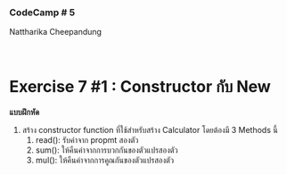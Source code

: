 ### CodeCamp # 5 <br>
Nattharika Cheepandung <br>
<br>
<br>

# Exercise 7 #1 : Constructor กับ New

**แบบฝึกหัด** 

1. สร้าง constructor function ที่ใช้สำหรับสร้าง Calculator โดยต้องมี 3 Methods นี้
    1. read(): รับค่าจาก propmt สองตัว
    1. sum(): ให้คืนค่าจากการบวกกันของตัวแปรสองตัว
    1. mul(): ให้คืนค่าจากการคูณกันของตัวแปรสองตัว